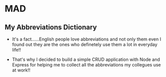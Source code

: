 # MAD 

## My Abbreviations Dictionary

- It's a fact......English people love abbreviations and not only them even I found out they are the ones who definetely use them a lot in everyday life!!

- That's why I decided to build a simple CRUD application with Node and Express for helping me  to collect all the abbreviations my collegues use at work!!

